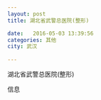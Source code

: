 ```yaml
--- 
layout: post 
title: 湖北省武警总医院(整形)

date:   2016-05-03 13:39:56 
categories: 其他  
city: 武汉
  
--- 
```

   
湖北省武警总医院(整形)

信息

